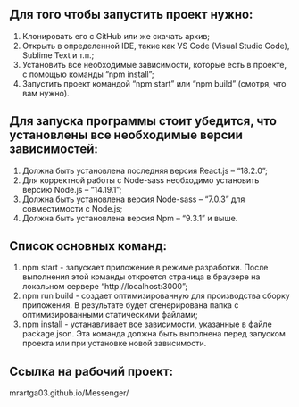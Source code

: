 ## Для того чтобы запустить проект нужно:
1.	Клонировать его с GitHub или же скачать архив; 
2.	Открыть в определенной IDE, такие как VS Code (Visual Studio Code), Sublime Text и т.п.;
3.	Установить все необходимые зависимости, которые есть в проекте, с помощью команды “npm install”;
4.	Запустить проект командой “npm start” или “npm build” (смотря, что вам нужно).
## Для запуска программы стоит убедится, что установлены все необходимые версии зависимостей:
1.	Должна быть установлена последняя версия React.js – “18.2.0”;
2.	Для корректной работы с Node-sass необходимо установить версию Node.js – “14.19.1”;
3.	Должна быть установлена версия Node-sass – “7.0.3” для совместимости с Node.js;
4.	Должна быть установлена версия Npm – “9.3.1” и выше.
## Список основных команд:
1.	npm start - запускает приложение в режиме разработки. После выполнения этой команды откроется страница в браузере на локальном сервере “http://localhost:3000”;
2.	npm run build - создает оптимизированную для производства сборку приложения. В результате будет сгенерирована папка с оптимизированными статическими файлами;
3.	npm install - устанавливает все зависимости, указанные в файле package.json. Эта команда должна быть выполнена перед запуском проекта или при установке новой зависимости.

## Ссылка на рабочий проект:
mrartga03.github.io/Messenger/
